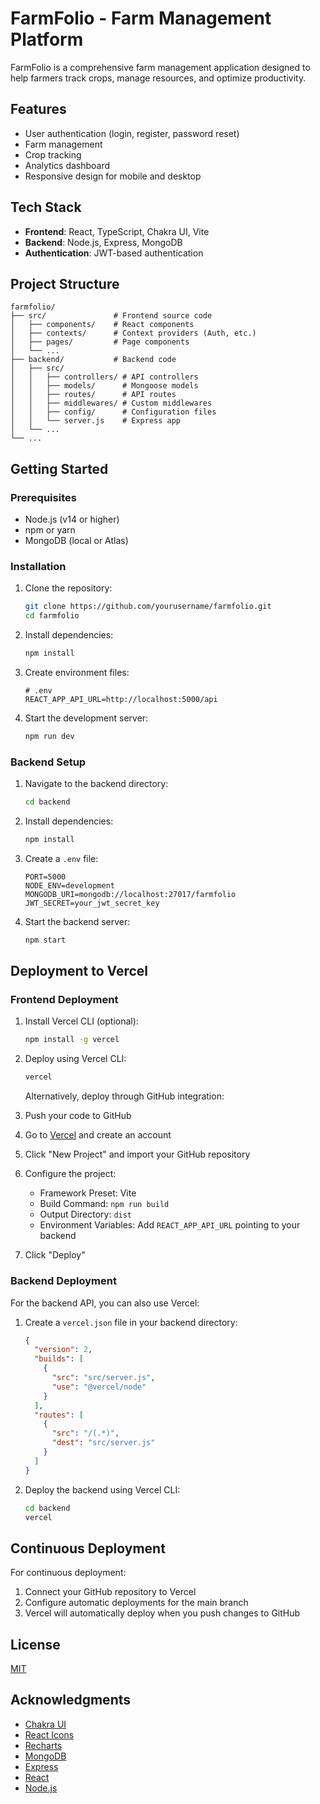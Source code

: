 # FarmFolio - Farm Management Platform

FarmFolio is a comprehensive farm management application designed to help farmers track crops, manage resources, and optimize productivity.

## Features

- User authentication (login, register, password reset)
- Farm management
- Crop tracking
- Analytics dashboard
- Responsive design for mobile and desktop

## Tech Stack

- **Frontend**: React, TypeScript, Chakra UI, Vite
- **Backend**: Node.js, Express, MongoDB
- **Authentication**: JWT-based authentication

## Project Structure

```
farmfolio/
├── src/               # Frontend source code
│   ├── components/    # React components
│   ├── contexts/      # Context providers (Auth, etc.)
│   ├── pages/         # Page components
│   └── ...
├── backend/           # Backend code
│   ├── src/
│   │   ├── controllers/ # API controllers
│   │   ├── models/      # Mongoose models
│   │   ├── routes/      # API routes
│   │   ├── middlewares/ # Custom middlewares
│   │   ├── config/      # Configuration files
│   │   └── server.js    # Express app
│   └── ...
└── ...
```

## Getting Started

### Prerequisites

- Node.js (v14 or higher)
- npm or yarn
- MongoDB (local or Atlas)

### Installation

1. Clone the repository:
   ```bash
   git clone https://github.com/yourusername/farmfolio.git
   cd farmfolio
   ```

2. Install dependencies:
   ```bash
   npm install
   ```

3. Create environment files:
   ```
   # .env
   REACT_APP_API_URL=http://localhost:5000/api
   ```

4. Start the development server:
   ```bash
   npm run dev
   ```

### Backend Setup

1. Navigate to the backend directory:
   ```bash
   cd backend
   ```

2. Install dependencies:
   ```bash
   npm install
   ```

3. Create a `.env` file:
   ```
   PORT=5000
   NODE_ENV=development
   MONGODB_URI=mongodb://localhost:27017/farmfolio
   JWT_SECRET=your_jwt_secret_key
   ```

4. Start the backend server:
   ```bash
   npm start
   ```

## Deployment to Vercel

### Frontend Deployment

1. Install Vercel CLI (optional):
   ```bash
   npm install -g vercel
   ```

2. Deploy using Vercel CLI:
   ```bash
   vercel
   ```

   Alternatively, deploy through GitHub integration:

3. Push your code to GitHub
4. Go to [Vercel](https://vercel.com) and create an account
5. Click "New Project" and import your GitHub repository
6. Configure the project:
   - Framework Preset: Vite
   - Build Command: `npm run build`
   - Output Directory: `dist`
   - Environment Variables: Add `REACT_APP_API_URL` pointing to your backend

7. Click "Deploy"

### Backend Deployment

For the backend API, you can also use Vercel:

1. Create a `vercel.json` file in your backend directory:
   ```json
   {
     "version": 2,
     "builds": [
       {
         "src": "src/server.js",
         "use": "@vercel/node"
       }
     ],
     "routes": [
       {
         "src": "/(.*)",
         "dest": "src/server.js"
       }
     ]
   }
   ```

2. Deploy the backend using Vercel CLI:
   ```bash
   cd backend
   vercel
   ```

## Continuous Deployment

For continuous deployment:

1. Connect your GitHub repository to Vercel
2. Configure automatic deployments for the main branch
3. Vercel will automatically deploy when you push changes to GitHub

## License

[MIT](LICENSE)

## Acknowledgments

- [Chakra UI](https://chakra-ui.com/)
- [React Icons](https://react-icons.github.io/react-icons/)
- [Recharts](https://recharts.org/)
- [MongoDB](https://www.mongodb.com/)
- [Express](https://expressjs.com/)
- [React](https://reactjs.org/)
- [Node.js](https://nodejs.org/)
